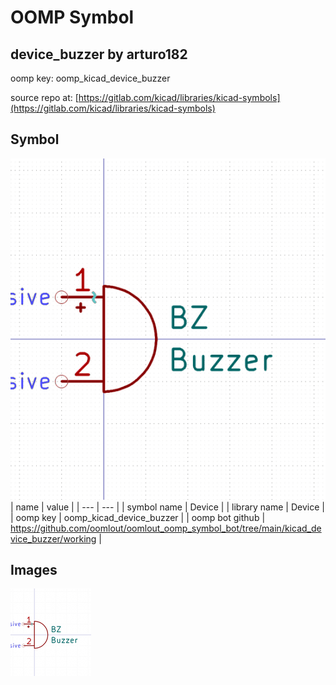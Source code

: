 # OOMP Symbol  
## device_buzzer  by arturo182  
  
oomp key: oomp_kicad_device_buzzer  
  
source repo at: [https://gitlab.com/kicad/libraries/kicad-symbols](https://gitlab.com/kicad/libraries/kicad-symbols)  
## Symbol  
  
[![working.png](working_600.png)](working.png)  
| name | value | 
| --- | --- | 
| symbol name | Device | 
| library name | Device | 
| oomp key | oomp_kicad_device_buzzer | 
| oomp bot github | https://github.com/oomlout/oomlout_oomp_symbol_bot/tree/main/kicad_device_buzzer/working | 
## Images  
  
[![working.png](working_140.png)](working.png)  
